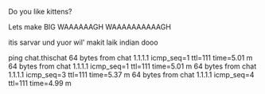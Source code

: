 Do you like kittens?

Lets make BIG WAAAAAAGH
WAAAAAAAAAAGH

itis sarvar und yuor wil' makit laik indian dooo

ping chat.thischat
64 bytes from chat 1.1.1.1 icmp_seq=1 ttl=111 time=5.01 m
64 bytes from chat 1.1.1.1 icmp_seq=1 ttl=111 time=5.01 m
64 bytes from chat 1.1.1.1 icmp_seq=3 ttl=111 time=5.37 m
64 bytes from chat 1.1.1.1 icmp_seq=4 ttl=111 time=4.99  m
